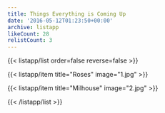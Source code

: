 ```yaml
---
title: Things Everything is Coming Up
date: '2016-05-12T01:23:50+00:00'
archive: listapp
likeCount: 28
relistCount: 3
---
```



{{< listapp/list order=false reverse=false >}}

   {{< listapp/item title="Roses"
      image="1.jpg" >}}

   {{< listapp/item title="Milhouse"
      image="2.jpg" >}}

{{< /listapp/list >}}

